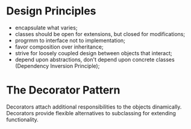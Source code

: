 # Design Principles
- encapsulate what varies;
- classes should be open for extensions, but closed for modifications;
- progrmm to interface not to implementation;
- favor composition over inheritance;
- strive for loosely coupled design between objects that interact;
- depend upon abstractions, don't depend upon concrete classes (Dependency Inversion Principle);

# The Decorator Pattern
Decorators attach additional responsibilities to the objects dinamically. Decorators provide flexible alternatives to subclassing for extending functionality.